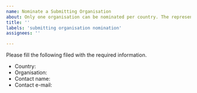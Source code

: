 ```yaml
---
name: Nominate a Submitting Organisation
about: Only one organisation can be nominated per country. The representative can be a MIG-T member, or another nominated expert), JRC, EEA and DG ENV. More info available [here](http://inspire.ec.europa.eu/id/document/tor/registry-control-body-and-submittingorganisations/1.0).
title: ''
labels: 'submitting organisation nomination'
assignees: ''

---
```


Please fill the following filed with the required information.

- Country:
- Organisation:
- Contact name:
- Contact e-mail: